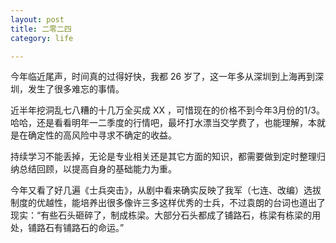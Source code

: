 ```yaml
---
layout: post
title: 二零二四
category: life

---
```


今年临近尾声，时间真的过得好快，我都 26 岁了，这一年多从深圳到上海再到深圳，发生了很多难忘的事情。

近半年挖洞乱七八糟的十几万全买成 XX ，可惜现在的价格不到今年3月份的1/3。哈哈，还是看看明年一二季度的行情吧，最坏打水漂当交学费了，也能理解，本就是在确定性的高风险中寻求不确定的收益。

持续学习不能丢掉，无论是专业相关还是其它方面的知识，都需要做到定时整理归纳总结回顾，以提高自身的基础能力为重。

今年又看了好几遍《士兵突击》，从剧中看来确实反映了我军（七连、改编）选拔制度的优越性，能培养出很多像许三多这样优秀的士兵，不过袁朗的台词也道出了现实：“有些石头砸碎了，制成栋梁。大部分石头都成了铺路石，栋梁有栋梁的用处，铺路石有铺路石的命运。”

